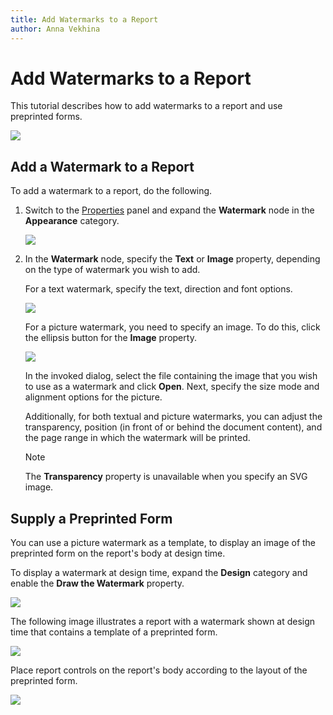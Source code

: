 ```yaml
---
title: Add Watermarks to a Report
author: Anna Vekhina
---
```

# Add Watermarks to a Report

This tutorial describes how to add watermarks to a report and use preprinted forms.

![](../../../images/eurd-web-add-watermarks-result.png)

## <a name="addwatermark"></a>Add a Watermark to a Report
To add a watermark to a report, do the following.

1. Switch to the [Properties](../report-designer-tools/ui-panels/properties-panel.md) panel and expand the **Watermark** node in the **Appearance** category.
	
	![](../../../images/eurd-web-add-watermarks-properties-panel.png)

2. In the **Watermark** node, specify the **Text** or **Image** property, depending on the type of watermark you wish to add.
	
	For a text watermark, specify the text, direction and font options.
	
	![](../../../images/eurd-web-watermark-text.png)
	
	For a picture watermark, you need to specify an image. To do this, click the ellipsis button for the **Image** property.
	
	![](../../../images/eurd-web-watermark-image.png)
	
	In the invoked dialog, select the file containing the image that you wish to use as a watermark and click **Open**. Next, specify the size mode and alignment options for the picture.
	
	Additionally, for both textual and picture watermarks, you can adjust the transparency, position (in front of or behind the document content), and the page range in which the watermark will be printed.

	> [!NOTE]
	> The **Transparency** property is unavailable when you specify an SVG image.

## <a name="preprintedform"></a>Supply a Preprinted Form
You can use a picture watermark as a template, to display an image of the preprinted form on the report's body at design time.

To display a watermark at design time, expand the **Design** category and enable the **Draw the Watermark** property.

![](../../../images/eurd-web-add-preprinted-watermark.png)

The following image illustrates a report with a watermark shown at design time that contains a template of a preprinted form.

![](../../../images/eurd-web-add-a-template-watermark.png)

Place report controls on the report's body according to the layout of the preprinted form.

![](../../../images/eurd-web-add-a-template-watermark-result.png)